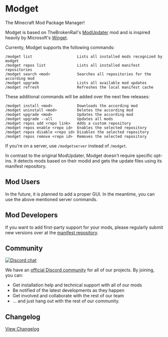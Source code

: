 # Modget
The Minecraft Mod Package Manager!

Modget is based on TheBrokenRail's [ModUpdater](https://gitea.thebrokenrail.com/TheBrokenRail/ModUpdater) mod and is inspired heavily by Microsoft's [Winget](https://github.com/microsoft/winget-cli).

Currenty, Modget supports the following commands:
```
/modget list                    Lists all installed mods recognized by modget
/modget repos list              Lists all installed manifest repositories
/modget search <mod>            Searches all repositories for the according mod
/modget upgrade                 Lists all available mod updates
/modget refresh                 Refreshes the local manifest cache
```

These additional commands will be added over the next few releases:
```
/modget install <mod>      	    Downloads the according mod
/modget uninstall <mod>    	    Deletes the according mod
/modget upgrade <mod>           Updates the according mod
/modget upgrade --all           Updates all mods
/modget repos add <repo link>   Adds a custom repository
/modget repos enable <repo id>  Enables the selected repository
/modget repos disable <repo id> Disables the selected repository
/modget repos remove <repo id>  Removes the selected repository
```

If you're on a server, use `/modgetserver` instead of `/modget`.

In contrast to the original ModUpdater, Modget doesn't require specific opt-ins. It detects mods based on their modid and gets the update files using its manifest repository.

## Mod Users
In the future, it is planned to add a proper GUI. In the meantime, you can use the above mentioned server commands.

## Mod Developers
If you want to add first-party support for your mods, please regularly submit new versions over at the [manifest repository](https://github.com/ReviversMC/modget-manifests).

## Community
[![Discord chat](https://img.shields.io/badge/chat%20on-discord-7289DA?logo=discord&logoColor=white)](https://discord.gg/nVDXfCRyMk)

We have an [official Discord community](https://discord.gg/nVDXfCRyMk) for all of our projects. By joining, you can:
- Get installation help and technical support with all of our mods 
- Be notified of the latest developments as they happen
- Get involved and collaborate with the rest of our team
- ... and just hang out with the rest of our community.

## Changelog
[View Changelog](CHANGELOG.md)
